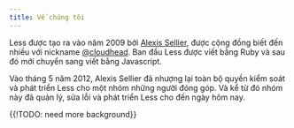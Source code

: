 ```yaml
---
title: Về chúng tôi
---
```


Less được tạo ra vào năm 2009 bởi <a href="https://github.com/cloudhead">Alexis Sellier</a>, được cộng đồng biết đến nhiều với nickname <a href="https://twitter.com/cloudhead">@cloudhead</a>. Ban đầu Less được viết bằng Ruby và sau đó mới chuyển sang viết bằng Javascript.

Vào tháng 5 năm 2012, Alexis Sellier đã nhượng lại toàn bộ quyền kiểm soát và phát triển Less cho một nhóm những người đóng góp. Và kể từ đó nhóm này đã quản lý, sửa lỗi và phát triển Less cho đến ngày hôm nay.

{{!TODO: need more background}}
